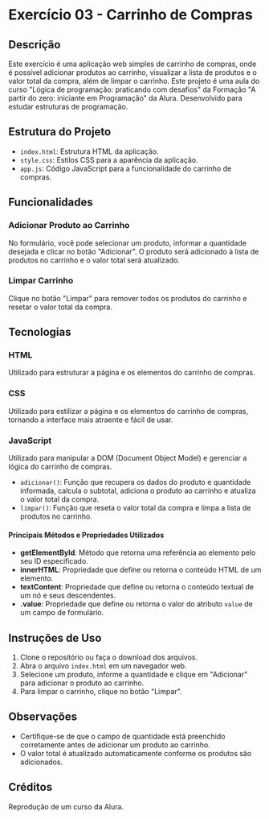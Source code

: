 # Exercício 03 - Carrinho de Compras

## Descrição
Este exercício é uma aplicação web simples de carrinho de compras, onde é possível adicionar produtos ao carrinho, visualizar a lista de produtos e o valor total da compra, além de limpar o carrinho. 
Este projeto é uma aula do curso "Lógica de programação: praticando com desafios" da Formação "A partir do zero: iniciante em Programação" da Alura. Desenvolvido para estudar estruturas de programação.

## Estrutura do Projeto
- `index.html`: Estrutura HTML da aplicação.
- `style.css`: Estilos CSS para a aparência da aplicação.
- `app.js`: Código JavaScript para a funcionalidade do carrinho de compras.

## Funcionalidades
### Adicionar Produto ao Carrinho

No formulário, você pode selecionar um produto, informar a quantidade desejada e clicar no botão "Adicionar". O produto será adicionado à lista de produtos no carrinho e o valor total será atualizado.

### Limpar Carrinho

Clique no botão "Limpar" para remover todos os produtos do carrinho e resetar o valor total da compra.

## Tecnologias
### HTML
Utilizado para estruturar a página e os elementos do carrinho de compras.

### CSS
Utilizado para estilizar a página e os elementos do carrinho de compras, tornando a interface mais atraente e fácil de usar.

### JavaScript
Utilizado para manipular a DOM (Document Object Model) e gerenciar a lógica do carrinho de compras.

- `adicionar()`: Função que recupera os dados do produto e quantidade informada, calcula o subtotal, adiciona o produto ao carrinho e atualiza o valor total da compra.
- `limpar()`: Função que reseta o valor total da compra e limpa a lista de produtos no carrinho.

#### Principais Métodos e Propriedades Utilizados
- **getElementById**: Método que retorna uma referência ao elemento pelo seu ID especificado.
- **innerHTML**: Propriedade que define ou retorna o conteúdo HTML de um elemento.
- **textContent**: Propriedade que define ou retorna o conteúdo textual de um nó e seus descendentes.
- **.value**: Propriedade que define ou retorna o valor do atributo `value` de um campo de formulário.

## Instruções de Uso
1. Clone o repositório ou faça o download dos arquivos.
2. Abra o arquivo `index.html` em um navegador web.
3. Selecione um produto, informe a quantidade e clique em "Adicionar" para adicionar o produto ao carrinho.
4. Para limpar o carrinho, clique no botão "Limpar".

## Observações
- Certifique-se de que o campo de quantidade está preenchido corretamente antes de adicionar um produto ao carrinho.
- O valor total é atualizado automaticamente conforme os produtos são adicionados.

## Créditos
Reprodução de um curso da Alura.